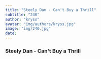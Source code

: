 ```yaml
---
title: "Steely Dan - Can't Buy a Thrill"
subtitle: "240"
author: "kryss"
avatar: "img/authors/kryss.jpg"
image: "img/240.jpg"
date:
---
```


### Steely Dan - Can't Buy a Thrill
